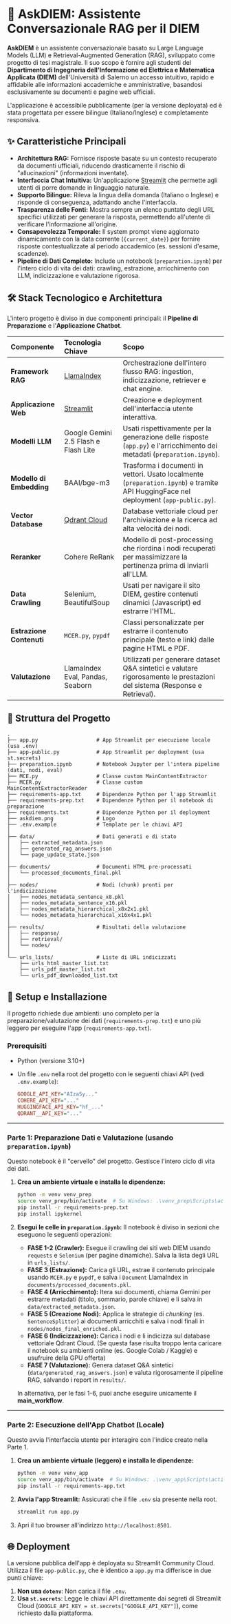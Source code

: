 # 🤖 AskDIEM: Assistente Conversazionale RAG per il DIEM

**AskDIEM** è un assistente conversazionale basato su Large Language Models (LLM) e Retrieval-Augmented Generation (RAG), sviluppato come progetto di tesi magistrale. Il suo scopo è fornire agli studenti del **Dipartimento di Ingegneria dell'Informazione ed Elettrica e Matematica Applicata (DIEM)** dell'Università di Salerno un accesso intuitivo, rapido e affidabile alle informazioni accademiche e amministrative, basandosi esclusivamente su documenti e pagine web ufficiali.

L'applicazione è accessibile pubblicamente (per la versione deployata) ed è stata progettata per essere bilingue (Italiano/Inglese) e completamente responsiva.

## ✨ Caratteristiche Principali

  * **Architettura RAG:** Fornisce risposte basate su un contesto recuperato da documenti ufficiali, riducendo drasticamente il rischio di "allucinazioni" (informazioni inventate).
  * **Interfaccia Chat Intuitiva:** Un'applicazione [Streamlit](https://streamlit.io/) che permette agli utenti di porre domande in linguaggio naturale.
  * **Supporto Bilingue:** Rileva la lingua della domanda (Italiano o Inglese) e risponde di conseguenza, adattando anche l'interfaccia.
  * **Trasparenza delle Fonti:** Mostra sempre un elenco puntato degli URL specifici utilizzati per generare la risposta, permettendo all'utente di verificare l'informazione all'origine.
  * **Consapevolezza Temporale:** Il system prompt viene aggiornato dinamicamente con la data corrente (`{current_date}`) per fornire risposte contestualizzate al periodo accademico (es. sessioni d'esame, scadenze).
  * **Pipeline di Dati Completo:** Include un notebook (`preparation.ipynb`) per l'intero ciclo di vita dei dati: crawling, estrazione, arricchimento con LLM, indicizzazione e valutazione rigorosa.

## 🛠️ Stack Tecnologico e Architettura

L'intero progetto è diviso in due componenti principali: il **Pipeline di Preparazione** e l'**Applicazione Chatbot**.

| Componente | Tecnologia Chiave | Scopo |
| :--- | :--- | :--- |
| **Framework RAG** | [LlamaIndex](https://www.llamaindex.ai/) | Orchestrazione dell'intero flusso RAG: ingestion, indicizzazione, retriever e chat engine. |
| **Applicazione Web** | [Streamlit](https://streamlit.io/) | Creazione e deployment dell'interfaccia utente interattiva. |
| **Modelli LLM** | Google Gemini 2.5 Flash e Flash Lite | Usati rispettivamente per la generazione delle risposte (`app.py`) e l'arricchimento dei metadati (`preparation.ipynb`). |
| **Modello di Embedding** | BAAI/bge-m3 | Trasforma i documenti in vettori. Usato localmente (`preparation.ipynb`) e tramite API HuggingFace nel deployment (`app-public.py`). |
| **Vector Database** | [Qdrant Cloud](https://qdrant.tech/) | Database vettoriale cloud per l'archiviazione e la ricerca ad alta velocità dei nodi. |
| **Reranker** | Cohere ReRank | Modello di post-processing che riordina i nodi recuperati per massimizzare la pertinenza prima di inviarli all'LLM. |
| **Data Crawling** | Selenium, BeautifulSoup | Usati per navigare il sito DIEM, gestire contenuti dinamici (Javascript) ed estrarre l'HTML. |
| **Estrazione Contenuti** | `MCER.py`, `pypdf` | Classi personalizzate per estrarre il contenuto principale (testo e link) dalle pagine HTML e PDF. |
| **Valutazione** | LlamaIndex Eval, Pandas, Seaborn | Utilizzati per generare dataset Q&A sintetici e valutare rigorosamente le prestazioni del sistema (Response e Retrieval). |

## 📁 Struttura del Progetto

```
.
├── app.py                   # App Streamlit per esecuzione locale (usa .env)
├── app-public.py            # App Streamlit per deployment (usa st.secrets)
├── preparation.ipynb        # Notebook Jupyter per l'intera pipeline (dati, nodi, eval)
├── MCE.py                   # Classe custom MainContentExtractor
├── MCER.py                  # Classe custom MainContentExtractorReader
├── requirements-app.txt     # Dipendenze Python per l'app Streamlit
├── requirements-prep.txt    # Dipendenze Python per il notebook di preparazione
├── requirements.txt         # Dipendenze Python per il deployment
├── askdiem.png              # Logo
├── .env.example             # Template per le chiavi API
│
├── data/                    # Dati generati e di stato
│   ├── extracted_metadata.json
│   ├── generated_rag_answers.json
│   └── page_update_state.json
│
├── documents/               # Documenti HTML pre-processati
│   └── processed_documents_final.pkl
│
├── nodes/                   # Nodi (chunk) pronti per l'indicizzazione
│   ├── nodes_metadata_sentence_x8.pkl
│   ├── nodes_metadata_sentence_x16.pkl
│   ├── nodes_metadata_hierarchical_x8x2x1.pkl
│   └── nodes_metadata_hierarchical_x16x4x1.pkl
│
├── results/                 # Risultati della valutazione
│   ├── response/
│   ├── retrieval/
│   └── nodes/
│
└── urls_lists/              # Liste di URL indicizzati
    ├── urls_html_master_list.txt
    ├── urls_pdf_master_list.txt
    └── urls_pdf_downloaded_list.txt
```

## 🚀 Setup e Installazione

Il progetto richiede due ambienti: uno completo per la preparazione/valutazione dei dati (`requirements-prep.txt`) e uno più leggero per eseguire l'app (`requirements-app.txt`).

### Prerequisiti

  * Python (versione 3.10+)
  * Un file `.env` nella root del progetto con le seguenti chiavi API (vedi `.env.example`):
  
    ```ini
    GOOGLE_API_KEY="AIzaSy..."
    COHERE_API_KEY="..."
    HUGGINGFACE_API_KEY="hf_..."
    QDRANT__API_KEY="..."
    ```

-----

### Parte 1: Preparazione Dati e Valutazione (usando `preparation.ipynb`)

Questo notebook è il "cervello" del progetto. Gestisce l'intero ciclo di vita dei dati.

1.  **Crea un ambiente virtuale e installa le dipendenze:**

    ```bash
    python -m venv venv_prep
    source venv_prep/bin/activate  # Su Windows: .\venv_prep\Scripts\activate
    pip install -r requirements-prep.txt
    pip install ipykernel
    ```

2.  **Esegui le celle in `preparation.ipynb`:**
    Il notebook è diviso in sezioni che eseguono le seguenti operazioni:

      * **FASE 1-2 (Crawler):** Esegue il crawling dei siti web DIEM usando `requests` e `Selenium` (per pagine dinamiche). Salva la lista degli URL in `urls_lists/`.
      * **FASE 3 (Estrazione):** Carica gli URL, estrae il contenuto principale usando `MCER.py` e `pypdf`, e salva i `Document` LlamaIndex in `documents/processed_documents.pkl`.
      * **FASE 4 (Arricchimento):** Itera sui documenti, chiama Gemini per estrarre metadati (titolo, sommario, parole chiave) e li salva in `data/extracted_metadata.json`.
      * **FASE 5 (Creazione Nodi):** Applica le strategie di *chunking* (es. `SentenceSplitter`) ai documenti arricchiti e salva i nodi finali in `nodes/nodes_final_enriched.pkl`.
      * **FASE 6 (Indicizzazione):** Carica i nodi e li indicizza sul database vettoriale Qdrant Cloud. (Se questa fase risulta troppo lenta caricare il notebook su ambienti online (es. Google Colab / Kaggle) e usufruire della GPU offerta)
      * **FASE 7 (Valutazione):** Genera dataset Q\&A sintetici (`data/generated_rag_answers.json`) e valuta rigorosamente il pipeline RAG, salvando i report in `results/`.

    In alternativa, per le fasi 1-6, puoi anche eseguire unicamente il **main_workflow**.

-----

### Parte 2: Esecuzione dell'App Chatbot (Locale)

Questo avvia l'interfaccia utente per interagire con l'indice creato nella Parte 1.

1.  **Crea un ambiente virtuale (leggero) e installa le dipendenze:**

    ```bash
    python -m venv venv_app
    source venv_app/bin/activate  # Su Windows: .\venv_app\Scripts\activate
    pip install -r requirements-app.txt
    ```

2.  **Avvia l'app Streamlit:**
    Assicurati che il file `.env` sia presente nella root.

    ```bash
    streamlit run app.py
    ```

3.  Apri il tuo browser all'indirizzo `http://localhost:8501`.

## 🌐 Deployment

La versione pubblica dell'app è deployata su Streamlit Community Cloud. Utilizza il file `app-public.py`, che è identico a `app.py` ma differisce in due punti chiave:

1.  **Non usa `dotenv`**: Non carica il file `.env`.
2.  **Usa `st.secrets`**: Legge le chiavi API direttamente dai segreti di Streamlit Cloud (`GOOGLE_API_KEY = st.secrets["GOOGLE_API_KEY"]`), come richiesto dalla piattaforma.